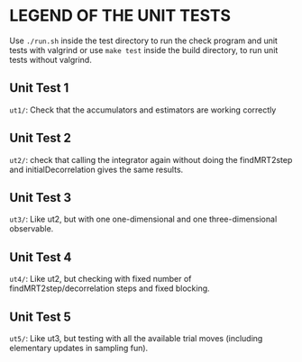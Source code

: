 # LEGEND OF THE UNIT TESTS

Use `./run.sh` inside the test directory to run the check program and unit tests
with valgrind or use `make test` inside the build directory, to run unit tests without valgrind.

## Unit Test 1

`ut1/`: Check that the accumulators and estimators are working correctly


## Unit Test 2

`ut2/`: check that calling the integrator again without doing the findMRT2step and initialDecorrelation gives the same results.


## Unit Test 3

`ut3/`: Like ut2, but with one one-dimensional and one three-dimensional observable.


## Unit Test 4

`ut4/`: Like ut2, but checking with fixed number of findMRT2step/decorrelation steps and fixed blocking.


## Unit Test 5

`ut5/`: Like ut3, but testing with all the available trial moves (including elementary updates in sampling fun).
